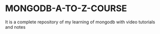 # MONGODB-A-TO-Z-COURSE
It is a complete repository of my learning of mongodb with video tutorials and notes
